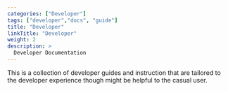 ```yaml
---
categories: ["Developer"]
tags: ["developer","docs", "guide"] 
title: "Developer"
linkTitle: "Developer"
weight: 2
description: >
  Developer Documentation
---
```

This is a collection of developer guides and instruction that are tailored to the developer experience though might be helpful to the casual user.

